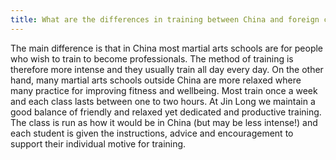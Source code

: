 ```yaml
---
title: What are the differences in training between China and foreign countries?
---
```


The main difference is that in China most martial arts schools are for people who wish to train to become professionals. The method of training is therefore more intense and they usually train all day every day. On the other hand, many martial arts schools outside China are more relaxed where many practice for improving fitness and wellbeing. Most train once a week and each class lasts between one to two hours. At Jin Long we maintain a good balance of friendly and relaxed yet dedicated and productive training. The class is run as how it would be in China (but may be less intense!) and each student is given the instructions, advice and encouragement to support their individual motive for training.